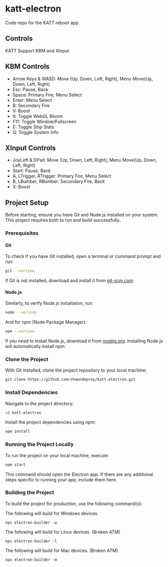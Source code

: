 # katt-electron
Code repo for the KATT reboot app.

## Controls
KATT Support KBM and XInput

## KBM Controls
- Arrow Keys & WASD: Move (Up, Down, Left, Right), Menu Move(Up, Down, Left, Right)
- Esc: Pause, Back
- Space: Primary Fire, Menu Select
- Enter: Menu Select
- B: Secondary Fire
- V: Boost
- 9: Toggle WebGL Bloom
- F11: Toggle Window/Fullscreen
- E: Toggle Ship Stats
- Q: Toggle System Info

## XInput Controls
- JoyLeft & DPad: Move (Up, Down, Left, Right), Menu Move(Up, Down, Left, Right)
- Start: Pause, Back
- A, LTrigger, RTrigger: Primary Fire, Menu Select
- B, LBumber, RBumber: Secondary Fire, Back
- X: Boost

## Project Setup

Before starting, ensure you have Git and Node.js installed on your system. This project requires both to run and build successfully.

### Prerequisites

#### Git
To check if you have Git installed, open a terminal or command prompt and run:
```bash
git --version
```
If Git is not installed, download and install it from [git-scm.com](https://git-scm.com/).

#### Node.js
Similarly, to verify Node.js installation, run:
```bash
node --version
```
And for npm (Node Package Manager):
```bash
npm --version
```
If you need to install Node.js, download it from [nodejs.org](https://nodejs.org/). Installing Node.js will automatically install npm.

### Clone the Project
With Git installed, clone the project repository to your local machine:
```bash
git clone https://github.com/shawndeprey/katt-electron.git
```

### Install Dependencies
Navigate to the project directory:
```bash
cd katt-electron
```
Install the project dependencies using npm:
```bash
npm install
```

### Running the Project Locally
To run the project on your local machine, execute:
```bash
npm start
```
This command should open the Electron app. If there are any additional steps specific to running your app, include them here.

### Building the Project
To build the project for production, use the following command(s):

The following will build for Windows devices.
```shell
npx electron-builder -w
```

The following will build for Linux devices. (Broken ATM)
```shell
npx electron-builder -l
```

The following will build for Mac devices. (Broken ATM)
```shell
npx electron-builder -m
```